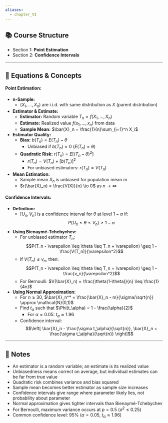 ```yaml
---
aliases:
  - chapter_VI
---
```


## 📚 Course Structure
- Section 1: **Point Estimation**
- Section 2: **Confidence Intervals**

---
## 📐 Equations & Concepts
#### Point Estimation:
- **n-Sample:**
  - $(X_1, \dots, X_n)$ are i.i.d. with same distribution as $X$ (parent distribution)
- **Estimator & Estimate:**
  - **Estimator:** Random variable $T_n = f(X_1, \dots, X_n)$
  - **Estimate:** Realized value $f(x_1, \dots, x_n)$ from data
  - **Sample Mean:** $\bar{X}_n = \frac{1}{n}\sum_{i=1}^n X_i$
- **Estimator Quality:**
  - **Bias:** $b(T_n) = E(T_n) - \theta$
    - Unbiased if $b(T_n) = 0$ ($E(T_n) = \theta$)
  - **Quadratic Risk:** $r(T_n) = E[(T_n - \theta)^2]$
    - $r(T_n) = V(T_n) + [b(T_n)]^2$
    - For unbiased estimators: $r(T_n) = V(T_n)$
- **Mean Estimation:**
  - Sample mean $\bar{X}_n$ is unbiased for population mean $m$
  - $r(\bar{X}_n) = \frac{V(X)}{n} \to 0$ as $n \to \infty$

#### Confidence Intervals:
- **Definition:**
  - $[U_n, V_n]$ is a confidence interval for $\theta$ at level $1-\alpha$ if:
    $$P(U_n \leq \theta \leq V_n) \geq 1 - \alpha$$
- **Using Bienaymé-Tchebychev:**
  - For unbiased estimator $T_n$:
    $$P(T_n - \varepsilon \leq \theta \leq T_n + \varepsilon) \geq 1 - \frac{V(T_n)}{\varepsilon^2}$$
  - If $V(T_n) \leq v_n$, then:
    $$P(T_n - \varepsilon \leq \theta \leq T_n + \varepsilon) \geq 1 - \frac{v_n}{\varepsilon^2}$$
  - For Bernoulli: $V(\bar{X}_n) = \frac{\theta(1-\theta)}{n} \leq \frac{1}{4n}$
- **Using Normal Approximation:**
  - For $n \geq 30$, $\bar{X}_n^* = \frac{\bar{X}_n - m}{\sigma/\sqrt{n}} \approx \mathcal{N}(0,1)$
  - Find $t_\alpha$ such that $\Phi(t_\alpha) = 1 - \frac{\alpha}{2}$
    - For $\alpha = 0.05$: $t_\alpha \approx 1.96$
  - Confidence interval:
    $$\left[ \bar{X}_n - \frac{\sigma t_\alpha}{\sqrt{n}}, \bar{X}_n + \frac{\sigma t_\alpha}{\sqrt{n}} \right]$$

---
## 📝 Notes
- An estimator is a random variable; an estimate is its realized value
- Unbiasedness means correct on average, but individual estimates can be far from true value
- Quadratic risk combines variance and bias squared
- Sample mean becomes better estimator as sample size increases
- Confidence intervals give range where parameter likely lies, not probability about parameter
- Normal approximation gives tighter intervals than Bienaymé-Tchebychev
- For Bernoulli, maximum variance occurs at $p = 0.5$ ($\sigma^2 \leq 0.25$)
- Common confidence level: 95% ($\alpha = 0.05$, $t_\alpha \approx 1.96$)